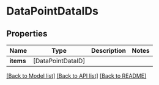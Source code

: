 # DataPointDataIDs

## Properties
Name | Type | Description | Notes
------------ | ------------- | ------------- | -------------
**items** | [DataPointDataID] |  | 

[[Back to Model list]](../README.md#documentation-for-models) [[Back to API list]](../README.md#documentation-for-api-endpoints) [[Back to README]](../README.md)


